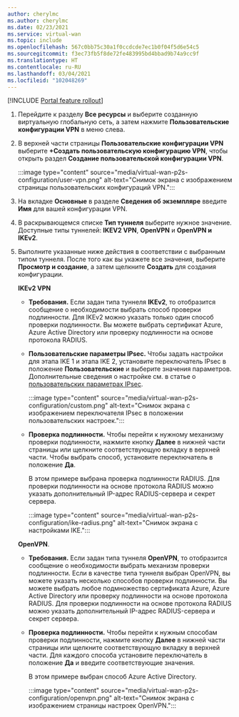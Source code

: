 ```yaml
---
author: cherylmc
ms.author: cherylmc
ms.date: 02/23/2021
ms.service: virtual-wan
ms.topic: include
ms.openlocfilehash: 567c0bb75c30a1f0ccdcde7ec1b0f04f5d6e54c5
ms.sourcegitcommit: f3ec73fb5f8de72fe483995bd4bbad9b74a9cc9f
ms.translationtype: HT
ms.contentlocale: ru-RU
ms.lasthandoff: 03/04/2021
ms.locfileid: "102048269"
---
```

[!INCLUDE [Portal feature rollout](virtual-wan-portal-feature-rollout.md)]

1. Перейдите к разделу **Все ресурсы** и выберите созданную виртуальную глобальную сеть, а затем нажмите **Пользовательские конфигурации VPN** в меню слева.
1. В верхней части страницы **Пользовательские конфигурации VPN** выберите **+Создать пользовательскую конфигурацию VPN**, чтобы открыть раздел **Создание пользовательской конфигурации VPN**.

   :::image type="content" source="media/virtual-wan-p2s-configuration/user-vpn.png" alt-text="Снимок экрана с изображением страницы пользовательских конфигураций VPN.":::

1. На вкладке **Основные** в разделе **Сведения об экземпляре** введите **Имя** для вашей конфигурации VPN.
1. В раскрывающемся списке **Тип туннеля** выберите нужное значение. Доступные типы туннелей: **IKEV2 VPN**, **OpenVPN** и **OpenVPN и IKEv2**.
1. Выполните указанные ниже действия в соответствии с выбранным типом туннеля. После того как вы укажете все значения, выберите **Просмотр и создание**, а затем щелкните **Создать** для создания конфигурации.

   **IKEv2 VPN**

   * **Требования.** Если задан типа туннеля **IKEv2**, то отобразится сообщение о необходимости выбрать способ проверки подлинности. Для IKEv2 можно указать только один способ проверки подлинности. Вы можете выбрать сертификат Azure, Azure Active Directory или проверку подлинности на основе протокола RADIUS.

   * **Пользовательские параметры IPsec.** Чтобы задать настройки для этапа IKE 1 и этапа IKE 2, установите переключатель IPsec в положение **Пользовательские** и выберите значения параметров. Дополнительные сведения о настройке см. в статье о [пользовательских параметрах IPsec](../articles/virtual-wan/point-to-site-ipsec.md).

     :::image type="content" source="media/virtual-wan-p2s-configuration/custom.png" alt-text="Снимок экрана с изображением переключателя IPsec в положении пользовательских настроек.":::

   * **Проверка подлинности.** Чтобы перейти к нужному механизму проверки подлинности, нажмите кнопку **Далее** в нижней части страницы или щелкните соответствующую вкладку в верхней части. Чтобы выбрать способ, установите переключатель в положение **Да**.

     В этом примере выбрана проверка подлинности RADIUS. Для проверки подлинности на основе протокола RADIUS можно указать дополнительный IP-адрес RADIUS-сервера и секрет сервера.

     :::image type="content" source="media/virtual-wan-p2s-configuration/ike-radius.png" alt-text="Снимок экрана с настройками IKE.":::

   **OpenVPN**.

   * **Требования.** Если задан типа туннеля **OpenVPN**, то отобразится сообщение о необходимости выбрать механизм проверки подлинности. Если в качестве типа туннеля выбран OpenVPN, вы можете указать несколько способов проверки подлинности. Вы можете выбрать любое подмножество сертификата Azure, Azure Active Directory или проверку подлинности на основе протокола RADIUS. Для проверки подлинности на основе протокола RADIUS можно указать дополнительный IP-адрес RADIUS-сервера и секрет сервера.

   * **Проверка подлинности.** Чтобы перейти к нужным способам проверки подлинности, нажмите кнопку **Далее** в нижней части страницы или щелкните соответствующую вкладку в верхней части.
   Для каждого способа установите переключатель в положение **Да** и введите соответствующие значения.

     В этом примере выбран способ Azure Active Directory.

     :::image type="content" source="media/virtual-wan-p2s-configuration/openvpn.png" alt-text="Снимок экрана с изображением страницы настроек OpenVPN.":::
